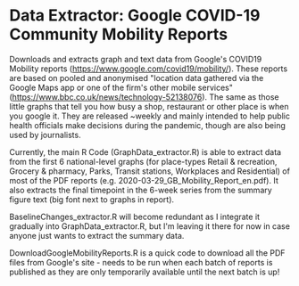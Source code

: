 # Data Extractor: Google COVID-19 Community Mobility Reports
Downloads and extracts graph and text data from Google's COVID19 Mobility reports (https://www.google.com/covid19/mobility/). These reports are based on pooled and anonymised "location data gathered via the Google Maps app or one of the firm's other mobile services" (https://www.bbc.co.uk/news/technology-52138076). The same as those little graphs that tell you how busy a shop, restaurant or other place is when you google it. They are released ~weekly and mainly intended to help public health officials make decisions during the pandemic, though are also being used by journalists. 

Currently, the main R Code (GraphData_extractor.R) is able to extract data from the first 6 national-level graphs (for place-types Retail & recreation, Grocery & pharmacy, Parks, Transit stations, Workplaces and Residential) of most of the PDF reports (e.g. 2020-03-29_GB_Mobility_Report_en.pdf). It also extracts the final timepoint in the 6-week series from the summary figure text (big font next to graphs in report).

BaselineChanges_extractor.R will become redundant as I integrate it gradually into GraphData_extractor.R, but I'm leaving it there for now in case anyone just wants to extract the summary data.

DownloadGoogleMobilityReports.R is a quick code to download all the PDF files from Google's site - needs to be run when each batch of reports is published as they are only temporarily available until the next batch is up!

